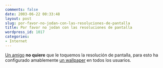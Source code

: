 ```yaml
---
comments: false
date: 2003-06-22 00:33:48
layout: post
slug: por-favor-no-jodan-con-las-resoluciones-de-pantalla
title: Por favor no jodan con las resoluciones de pantalla
wordpress_id: 1017
categories:
- Internet
---
```


[Un amigo](http://www.tomedo.net) **no quiere** que le toquemos la resolución de pantalla, para esto ha configurado amablemente [un wallpaper](http://www.minid.net/archives/desktop-tomedo.png) en todos los usuarios.




 

